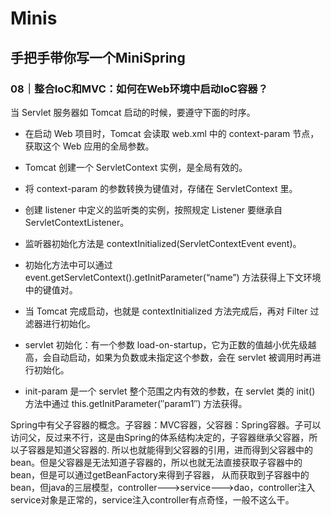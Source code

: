 # Minis

## 手把手带你写一个MiniSpring

### 08｜整合IoC和MVC：如何在Web环境中启动IoC容器？

当 Servlet 服务器如 Tomcat 启动的时候，要遵守下面的时序。

- 在启动 Web 项目时，Tomcat 会读取 web.xml 中的 context-param 节点，获取这个 Web 应用的全局参数。

- Tomcat 创建一个 ServletContext 实例，是全局有效的。

- 将 context-param 的参数转换为键值对，存储在 ServletContext 里。

- 创建 listener 中定义的监听类的实例，按照规定 Listener 要继承自 ServletContextListener。

- 监听器初始化方法是 contextInitialized(ServletContextEvent event)。

- 初始化方法中可以通过 event.getServletContext().getInitParameter(“name”) 方法获得上下文环境中的键值对。

- 当 Tomcat 完成启动，也就是 contextInitialized 方法完成后，再对 Filter 过滤器进行初始化。

- servlet 初始化：有一个参数 load-on-startup，它为正数的值越小优先级越高，会自动启动，如果为负数或未指定这个参数，会在 servlet 被调用时再进行初始化。

- init-param 是一个 servlet 整个范围之内有效的参数，在 servlet 类的 init() 方法中通过 this.getInitParameter(″param1″) 方法获得。

Spring中有父子容器的概念。子容器：MVC容器，父容器：Spring容器。子可以访问父，反过来不行，这是由Spring的体系结构决定的，子容器继承父容器，所以子容器是知道父容器的.
所以也就能得到父容器的引用，进而得到父容器中的bean。但是父容器是无法知道子容器的，所以也就无法直接获取子容器中的bean，但是可以通过getBeanFactory来得到子容器，
从而获取到子容器中的bean，但java的三层模型，controller--->service--->dao，controller注入service对象是正常的，service注入controller有点奇怪，一般不这么干。